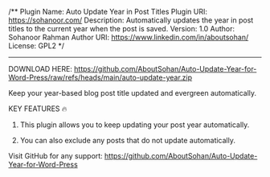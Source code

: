 /**
Plugin Name: Auto Update Year in Post Titles
Plugin URI: https://sohanoor.com/
Description: Automatically updates the year in post titles to the current year when the post is saved.
Version: 1.0
Author: Sohanoor Rahman
Author URI: https://www.linkedin.com/in/aboutsohan/
License: GPL2
 */

***********

DOWNLOAD HERE: https://github.com/AboutSohan/Auto-Update-Year-for-Word-Press/raw/refs/heads/main/auto-update-year.zip 

Keep your year-based blog post title updated and evergreen automatically.

KEY FEATURES 🔥
1. This plugin allows you to keep updating your post year automatically.

2. You can also exclude any posts that do not update automatically.

Visit GitHub for any support: https://github.com/AboutSohan/Auto-Update-Year-for-Word-Press
